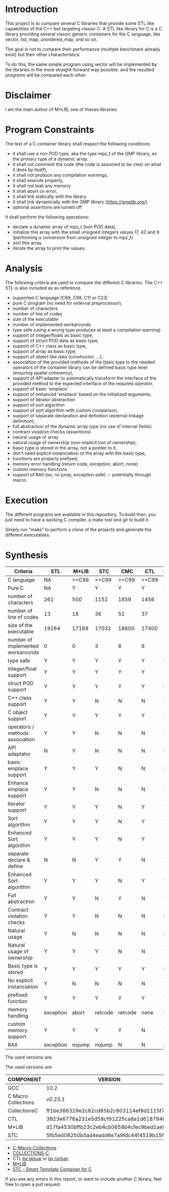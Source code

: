 # Introduction

This project is to compare several C libraries
that provide some STL like capabilities of the C++ but targeting classic C.
A STL like library for C is a C library providing several classic generic containers for the C language,
like vector, list, map, unordered_map, and so on.

The goal is not to compare their performance (multiple benchmark already exist) but their other characteristics.

To do this, the same simple program using vector will be implemented by the libraries
in the more straight-forward way possible,
and the resulted programs will be compared each other.


# Disclaimer

I am the main author of M\*LIB, one of theses libraries.


# Program Constraints

The test of a C container library shall respect the following conditions:

* it shall use a non POD type, aka the type mpz\_t of the GMP library, as the primary type of a dynamic array.
* it shall not comment the code (the code is assumed to be clear on what it does by itself),
* it shall not produce any compilation warnings,
* it shall execute properly,
* it shall not leak any memory
* it shall abort on error,
* it shall link statically with the library.
* it shall link dynamically with the GMP library (https://gmplib.org/).
* optional assertions are turned off

It shall perform the following operations:

* declare a dynamic array of mpz_t (non POD data),
* initialize this array with the small unsigned integers values 17, 42 and 9 (performing a conversion from unsigned integer to mpz_t)
* sort this array
* iterate the array to print the values.


# Analysis

The following criteria are used to compare the different C libraries. The C++ STL is also included as as reference.

* supported C language (C89, C99, C11 or C23)
* pure C program (no need for external preprocessor),
* number of characters
* number of line of codes
* size of the executable
* number of implemented workarounds
* type safe (using a wrong type produces at least a compilation warning)
* support of integer/floats as basic type,
* support of struct POD data as basic type,
* support of C++ class as basic type,
* support of array as basic type,
* support of object like data (constructor, ...),
* association of the provided methods of the basic type to the needed operators of the container library can be defined basic type level (ensuring spatial coherency),
* support of API adapter to automatically transform the interface of the provided method to the expected interface of the required operator, 
* support of basic 'emplace'
* support of enhanced 'emplace' based on the initialized arguments,
* support of iterator abstraction
* support of sort algorithm
* support of sort algorithm with custom comparison,
* support of separate declaration and definition (external linkage definition),
* full abstraction of the dynamic array type (no use of internal fields)
* contract violation checks (assertions)
* natural usage of array
* natural usage of ownership (non-implicit lost of ownership),
* basic type is stored in the array, not a pointer to it.
* don't need explicit instanciation of the array with the basic type,
* functions are properly prefixed,
* memory error handling (return code, exception, abort, none)
* custom memory functions
* support of RAII (no, no jump, exception safe) -- potentially through macro.


# Execution

The different programs are available in this repository.
To build then, you just need to have
a working C compiler, a make tool and git
to build it.

Simply run "make" to perform a clone of the projects
and generate the different executables.


# Synthesis

| Criteria                          | STL       | M*LIB  | STC     | CMC     | CTL   | CollectionsC |
|-----------------------------------|-----------|--------|---------|---------|-------|--------------|
| C language                        | NA        | >=C99  | >=C99   | >=C99   | >=C99 | >= C99       |
| Pure C                            | NA        | Y      | Y       | Y       | Y     | Y            |
| number of characters              | 261       | 500    | 1152    | 1859    | 1456  | 1288         |
| number of line of codes           | 13        | 18     | 36      | 52      | 37    | 58           |
| size of the executable            | 19264     | 17168  | 17032   | 18600   | 17400 | 23192        |
| number of implemented workarounds | 0         | 0      | 3       | 8       | 6     | 1            |
| type safe                         | Y         | Y      | Y       | Y       | Y     | N            |
| integer/float support             | Y         | Y      | Y       | Y       | Y     | Y            |
| struct POD support                | Y         | Y      | Y       | Y       | Y     | N            |
| C++ class support                 | Y         | Y      | N       | N       | N     | N            |
| C object support                  | Y         | Y      | Y       | Y       | Y     | N            |
| operators / methods association   | Y         | Y      | N       | N       | N     | N            |
| API adaptator                     | N         | Y      | N       | N       | N     | N            |
| basic emplace support             | Y         | Y      | Y       | N       | N     | N            |
| Enhance emplace support           | Y         | Y      | N       | N       | N     | N            |
| Iterator support                  | Y         | Y      | Y       | N       | Y     | Y            |
| Sort algorithm                    | Y         | Y      | Y       | N       | Y     | Y            |
| Enhanced Sort algorithm           | Y         | Y      | Y       | N       | Y     | Y            |
| separate declare & define         | N         | N      | Y       | Y       | N     | Y            |
| Enhanced Sort algorithm           | Y         | Y      | Y       | N       | Y     | Y            |
| Full abstraction                  | Y         | Y      | N       | Y       | N     | Y            |
| Contract violation checks         | Y         | Y      | N       | N       | N     | N            |
| Natural usage                     | Y         | N      | N       | N       | N     | N            |
| Natural usage of ownership        | Y         | Y      | Y       | N       | N     | Y            |
| Basic type is stored              | Y         | Y      | Y       | Y       | Y     | N            |
| No explicit instanciation         | Y         | N      | N       | N       | N     | Y            |
| prefixed function                 | Y         | Y      | Y       | Y       | Y     | Y            |
| memory handling                   | exception | abort  | retcode | retcode | none  | retcode      |
| custom memory support             | Y         | Y      | Y       | Y       | N     | Y            |
| RAII                              | exception | nojump | nojump  | N       | N     | N            |

The used versions are:


The used versions are:

COMPONENT      | VERSION
---------------|-----------------------------------------
GCC            | 10.2
C Macro Collections | v0.23.1
CollectionsC   | ff1be366329e2c82cd85b2c803114ef8d2115f7f
CTL            | 3923e6776a231e5d58cf91225ca8a1d61879401b
M\*LIB         | d17fa4530bffb23c2eb4cb0658b4cfec9bed1ae9
STC            | 5fb5ed08250b5ad4eadd6e7a9fdc44f4519b15ff

* [C-Macro-Collections](https://github.com/LeoVen/C-Macro-Collections)
* [COLLECTIONS-C](https://github.com/srdja/Collections-C)
* CTL [by glouw](https://github.com/glouw/ctl) or [by rurban](https://github.com/rurban/ctl)
* [M\*LIB](https://github.com/P-p-H-d/mlib)
* [STC - Smart Template Container for C](https://github.com/tylov/STC)

If you see any errors in this report,
or want to include another C library,
feel free to open a pull request.
